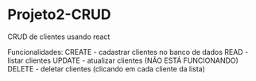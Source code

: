 # Projeto2-CRUD
 CRUD de clientes usando react

Funcionalidades:
CREATE - cadastrar clientes no banco de dados
READ - listar clientes
UPDATE - atualizar clientes (NÃO ESTÁ FUNCIONANDO)
DELETE - deletar clientes (clicando em cada cliente da lista)

